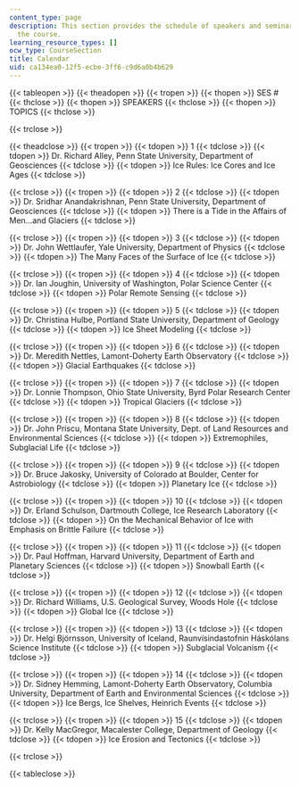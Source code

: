 ```yaml
---
content_type: page
description: This section provides the schedule of speakers and seminar topics for
  the course.
learning_resource_types: []
ocw_type: CourseSection
title: Calendar
uid: ca134ea0-12f5-ecbe-3ff6-c9d6a0b4b629
---
```


{{< tableopen >}}
{{< theadopen >}}
{{< tropen >}}
{{< thopen >}}
SES #
{{< thclose >}}
{{< thopen >}}
SPEAKERS
{{< thclose >}}
{{< thopen >}}
TOPICS
{{< thclose >}}

{{< trclose >}}

{{< theadclose >}}
{{< tropen >}}
{{< tdopen >}}
1
{{< tdclose >}}
{{< tdopen >}}
Dr. Richard Alley, Penn State University, Department of Geosciences
{{< tdclose >}}
{{< tdopen >}}
Ice Rules: Ice Cores and Ice Ages
{{< tdclose >}}

{{< trclose >}}
{{< tropen >}}
{{< tdopen >}}
2
{{< tdclose >}}
{{< tdopen >}}
Dr. Sridhar Anandakrishnan, Penn State University, Department of Geosciences
{{< tdclose >}}
{{< tdopen >}}
There is a Tide in the Affairs of Men...and Glaciers
{{< tdclose >}}

{{< trclose >}}
{{< tropen >}}
{{< tdopen >}}
3
{{< tdclose >}}
{{< tdopen >}}
Dr. John Wettlaufer, Yale University, Department of Physics
{{< tdclose >}}
{{< tdopen >}}
The Many Faces of the Surface of Ice
{{< tdclose >}}

{{< trclose >}}
{{< tropen >}}
{{< tdopen >}}
4
{{< tdclose >}}
{{< tdopen >}}
Dr. Ian Joughin, University of Washington, Polar Science Center
{{< tdclose >}}
{{< tdopen >}}
Polar Remote Sensing
{{< tdclose >}}

{{< trclose >}}
{{< tropen >}}
{{< tdopen >}}
5
{{< tdclose >}}
{{< tdopen >}}
Dr. Christina Hulbe, Portland State University, Department of Geology
{{< tdclose >}}
{{< tdopen >}}
Ice Sheet Modeling
{{< tdclose >}}

{{< trclose >}}
{{< tropen >}}
{{< tdopen >}}
6
{{< tdclose >}}
{{< tdopen >}}
Dr. Meredith Nettles, Lamont-Doherty Earth Observatory
{{< tdclose >}}
{{< tdopen >}}
Glacial Earthquakes
{{< tdclose >}}

{{< trclose >}}
{{< tropen >}}
{{< tdopen >}}
7
{{< tdclose >}}
{{< tdopen >}}
Dr. Lonnie Thompson, Ohio State University, Byrd Polar Research Center
{{< tdclose >}}
{{< tdopen >}}
Tropical Glaciers
{{< tdclose >}}

{{< trclose >}}
{{< tropen >}}
{{< tdopen >}}
8
{{< tdclose >}}
{{< tdopen >}}
Dr. John Priscu, Montana State University, Dept. of Land Resources and Environmental Sciences
{{< tdclose >}}
{{< tdopen >}}
Extremophiles, Subglacial Life
{{< tdclose >}}

{{< trclose >}}
{{< tropen >}}
{{< tdopen >}}
9
{{< tdclose >}}
{{< tdopen >}}
Dr. Bruce Jakosky, University of Colorado at Boulder, Center for Astrobiology
{{< tdclose >}}
{{< tdopen >}}
Planetary Ice
{{< tdclose >}}

{{< trclose >}}
{{< tropen >}}
{{< tdopen >}}
10
{{< tdclose >}}
{{< tdopen >}}
Dr. Erland Schulson, Dartmouth College, Ice Research Laboratory
{{< tdclose >}}
{{< tdopen >}}
On the Mechanical Behavior of Ice with Emphasis on Brittle Failure
{{< tdclose >}}

{{< trclose >}}
{{< tropen >}}
{{< tdopen >}}
11
{{< tdclose >}}
{{< tdopen >}}
Dr. Paul Hoffman, Harvard University, Department of Earth and Planetary Sciences
{{< tdclose >}}
{{< tdopen >}}
Snowball Earth
{{< tdclose >}}

{{< trclose >}}
{{< tropen >}}
{{< tdopen >}}
12
{{< tdclose >}}
{{< tdopen >}}
Dr. Richard Williams, U.S. Geological Survey, Woods Hole
{{< tdclose >}}
{{< tdopen >}}
Global Ice
{{< tdclose >}}

{{< trclose >}}
{{< tropen >}}
{{< tdopen >}}
13
{{< tdclose >}}
{{< tdopen >}}
Dr. Helgi Björnsson, University of Iceland, Raunvísindastofnin Háskólans Science Institute
{{< tdclose >}}
{{< tdopen >}}
Subglacial Volcanism
{{< tdclose >}}

{{< trclose >}}
{{< tropen >}}
{{< tdopen >}}
14
{{< tdclose >}}
{{< tdopen >}}
Dr. Sidney Hemming, Lamont-Doherty Earth Observatory, Columbia University, Department of Earth and Environmental Sciences
{{< tdclose >}}
{{< tdopen >}}
Ice Bergs, Ice Shelves, Heinrich Events
{{< tdclose >}}

{{< trclose >}}
{{< tropen >}}
{{< tdopen >}}
15
{{< tdclose >}}
{{< tdopen >}}
Dr. Kelly MacGregor, Macalester College, Department of Geology
{{< tdclose >}}
{{< tdopen >}}
Ice Erosion and Tectonics
{{< tdclose >}}

{{< trclose >}}

{{< tableclose >}}